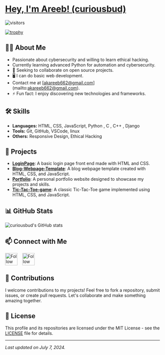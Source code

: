 # [Hey, I'm Areeb! (curiousbud)](https://github.com/curiousbud)

![visitors](https://vbr.nathanchung.dev/badge?page_id=curiousbud.curiousbud&color=00cf00)

[![trophy](https://github-profile-trophy.vercel.app/?username=ryo-ma)](https://github.com/ryo-ma/github-profile-trophy)
## 👨‍💻 About Me
- Passionate about cybersecurity and willing to learn ethical hacking.
- Currently learning advanced Python for automation and cybersecurity.
- 👯 Seeking to collaborate on open source projects.
- 🖥️ I can do basic web development.
- Contact me at [akareeb662@gmail.com] (mailto:akareeb662@gmail.com).
- ⚡ Fun fact: I enjoy discovering new technologies and frameworks.

## 🛠 Skills
- **Languages:** HTML, CSS, JavaScript, Python , C , C++ , Django
- **Tools:** Git, GitHub, VSCode, linux
- **Others:** Responsive Design, Ethical Hacking

## 📂 Projects
- [**LoginPage**](https://github.com/curiousbud/LoginPage): A basic login page front end made with HTML and CSS.
- [**Blog-Webpage-Template**](https://github.com/curiousbud/Blog-Webpage-Template): A blog webpage template created with HTML, CSS, and JavaScript.
- [**Portfolio**](https://github.com/curiousbud/Portfolio): A personal portfolio website designed to showcase my projects and skills.
- [**Tic-Tac-Toe-game**](https://github.com/curiousbud/Tic-Tac-Toe-game-with-HTML-CSS-and-JavaScript): A classic Tic-Tac-Toe game implemented using HTML, CSS, and JavaScript.

## 📊 GitHub Stats
![curiousbud's GitHub stats](https://github-readme-stats.vercel.app/api?username=curiousbud&show_icons=true&theme=radical)

## 📫 Connect with Me
[<img src="https://raw.githubusercontent.com/Raymo111/Raymo111/master/socials/linkedin.png" height="40em" align="center" alt="Follow on LinkedIn" title="Follow on LinkedIn"/>](https://www.linkedin.com/in/areeb-khan-8506a424b/)
&nbsp;&nbsp;
[<img src="https://stackoverflow.design/assets/img/logos/so/logo-stackoverflow.svg" height="40em" align="center" alt="Follow on Stack Overflow" title="Follow on Stack Overflow"/>](https://stackoverflow.com/users/15393425/areeb-khan)

## 📝 Contributions
I welcome contributions to my projects! Feel free to fork a repository, submit issues, or create pull requests. Let's collaborate and make something amazing together.

## 📜 License
This profile and its repositories are licensed under the MIT License - see the [LICENSE](LICENSE) file for details.

---

*Last updated on July 7, 2024.*
